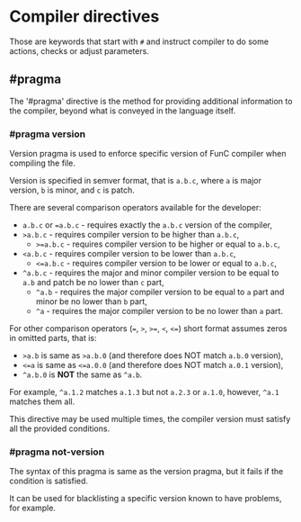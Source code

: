 # Compiler directives
Those are keywords that start with `#` and instruct compiler to do some actions, checks or adjust parameters.

## #pragma
The '#pragma' directive is the method for providing additional information to the compiler, beyond what is conveyed
in the language itself.

### #pragma version
Version pragma is used to enforce specific version of FunC compiler when compiling the file.

Version is specified in semver format, that is `a.b.c`, where `a` is major version, `b` is minor, and `c` is patch.

There are several comparison operators available for the developer:
* `a.b.c` or `=a.b.c` - requires exactly the `a.b.c` version of the compiler,
* `>a.b.c` - requires compiler version to be higher than `a.b.c`,
  * `>=a.b.c` - requires compiler version to be higher or equal to `a.b.c`,
* `<a.b.c` - requires compiler version to be lower than `a.b.c`,
  * `<=a.b.c` - requires compiler version to be lower or equal to `a.b.c`,
* `^a.b.c` - requires the major and minor compiler version to be equal to `a.b` and patch be no lower than `c` part,
  * `^a.b` - requires the major compiler version to be equal to `a` part and minor be no lower than `b` part,
  * `^a` - requires the major compiler version to be no lower than `a` part.

For other comparison operators (`=`, `>`, `>=`, `<`, `<=`) short format assumes zeros in omitted parts, that is:
* `>a.b` is same as `>a.b.0` (and therefore does NOT match `a.b.0` version),
* `<=a` is same as `<=a.0.0` (and therefore does NOT match `a.0.1` version),
* `^a.b.0` is **NOT** the same as `^a.b`.

For example, `^a.1.2` matches `a.1.3` but not `a.2.3` or `a.1.0`, however, `^a.1` matches them all. 

This directive may be used multiple times, the compiler version must satisfy all the provided conditions.

### #pragma not-version
The syntax of this pragma is same as the version pragma, but it fails if the condition is satisfied.

It can be used for blacklisting a specific version known to have problems, for example.